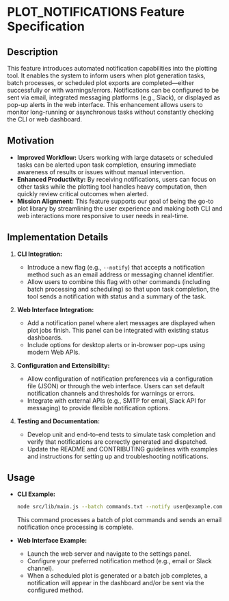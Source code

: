# PLOT_NOTIFICATIONS Feature Specification

## Description
This feature introduces automated notification capabilities into the plotting tool. It enables the system to inform users when plot generation tasks, batch processes, or scheduled plot exports are completed—either successfully or with warnings/errors. Notifications can be configured to be sent via email, integrated messaging platforms (e.g., Slack), or displayed as pop-up alerts in the web interface. This enhancement allows users to monitor long-running or asynchronous tasks without constantly checking the CLI or web dashboard.

## Motivation
- **Improved Workflow:** Users working with large datasets or scheduled tasks can be alerted upon task completion, ensuring immediate awareness of results or issues without manual intervention.
- **Enhanced Productivity:** By receiving notifications, users can focus on other tasks while the plotting tool handles heavy computation, then quickly review critical outcomes when alerted.
- **Mission Alignment:** This feature supports our goal of being the go-to plot library by streamlining the user experience and making both CLI and web interactions more responsive to user needs in real-time.

## Implementation Details
1. **CLI Integration:**
   - Introduce a new flag (e.g., `--notify`) that accepts a notification method such as an email address or messaging channel identifier.
   - Allow users to combine this flag with other commands (including batch processing and scheduling) so that upon task completion, the tool sends a notification with status and a summary of the task.

2. **Web Interface Integration:**
   - Add a notification panel where alert messages are displayed when plot jobs finish. This panel can be integrated with existing status dashboards.
   - Include options for desktop alerts or in-browser pop-ups using modern Web APIs.

3. **Configuration and Extensibility:**
   - Allow configuration of notification preferences via a configuration file (JSON) or through the web interface. Users can set default notification channels and thresholds for warnings or errors.
   - Integrate with external APIs (e.g., SMTP for email, Slack API for messaging) to provide flexible notification options.

4. **Testing and Documentation:**
   - Develop unit and end-to-end tests to simulate task completion and verify that notifications are correctly generated and dispatched.
   - Update the README and CONTRIBUTING guidelines with examples and instructions for setting up and troubleshooting notifications.

## Usage
- **CLI Example:**
  ```bash
  node src/lib/main.js --batch commands.txt --notify user@example.com
  ```
  This command processes a batch of plot commands and sends an email notification once processing is complete.

- **Web Interface Example:**
   - Launch the web server and navigate to the settings panel.
   - Configure your preferred notification method (e.g., email or Slack channel).
   - When a scheduled plot is generated or a batch job completes, a notification will appear in the dashboard and/or be sent via the configured method.